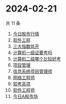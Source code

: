 # 2024-02-21

共 11 条

<!-- BEGIN ZHIHUSEARCH -->
<!-- 最后更新时间 Wed Feb 21 2024 14:15:15 GMT+0800 (China Standard Time) -->
1. [今日股市行情](https://www.zhihu.com/search?q=今日股市行情)
1. [软件工程](https://www.zhihu.com/search?q=软件工程)
1. [三大指数低开](https://www.zhihu.com/search?q=三大指数低开)
1. [计算机一级证要考吗](https://www.zhihu.com/search?q=计算机一级证要考吗)
1. [计算机二级哪个比较好考](https://www.zhihu.com/search?q=计算机二级哪个比较好考)
1. [项目管理](https://www.zhihu.com/search?q=项目管理)
1. [信息系统项目管理师](https://www.zhihu.com/search?q=信息系统项目管理师)
1. [网络工程师](https://www.zhihu.com/search?q=网络工程师)
1. [软考高项](https://www.zhihu.com/search?q=软考高项)
1. [软件工程师](https://www.zhihu.com/search?q=软件工程师)
1. [今日A股市场](https://www.zhihu.com/search?q=今日A股市场)
<!-- END ZHIHUSEARCH -->
